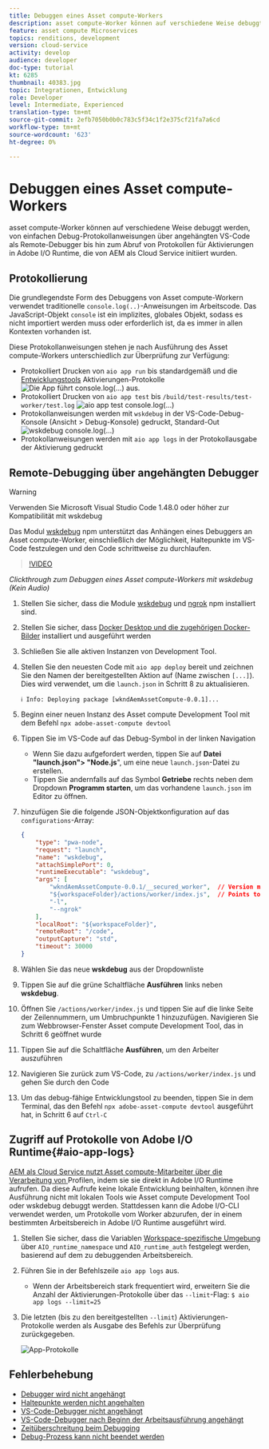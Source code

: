 ```yaml
---
title: Debuggen eines Asset compute-Workers
description: asset compute-Worker können auf verschiedene Weise debuggt werden, von einfachen Debug-Protokollanweisungen über angehängten VS-Code als Remote-Debugger bis hin zum Abruf von Protokollen für Aktivierungen in Adobe I/O Runtime, die von AEM als Cloud Service initiiert wurden.
feature: asset compute Microservices
topics: renditions, development
version: cloud-service
activity: develop
audience: developer
doc-type: tutorial
kt: 6285
thumbnail: 40383.jpg
topic: Integrationen, Entwicklung
role: Developer
level: Intermediate, Experienced
translation-type: tm+mt
source-git-commit: 2efb7050b0b0c783c5f34c1f2e375cf21fa7a6cd
workflow-type: tm+mt
source-wordcount: '623'
ht-degree: 0%

---
```



# Debuggen eines Asset compute-Workers

asset compute-Worker können auf verschiedene Weise debuggt werden, von einfachen Debug-Protokollanweisungen über angehängten VS-Code als Remote-Debugger bis hin zum Abruf von Protokollen für Aktivierungen in Adobe I/O Runtime, die von AEM als Cloud Service initiiert wurden.

## Protokollierung

Die grundlegendste Form des Debuggens von Asset compute-Workern verwendet traditionelle `console.log(..)`-Anweisungen im Arbeitscode. Das JavaScript-Objekt `console` ist ein implizites, globales Objekt, sodass es nicht importiert werden muss oder erforderlich ist, da es immer in allen Kontexten vorhanden ist.

Diese Protokollanweisungen stehen je nach Ausführung des Asset compute-Workers unterschiedlich zur Überprüfung zur Verfügung:

+ Protokolliert Drucken von `aio app run` bis standardgemäß und die [Entwicklungstools](../develop/development-tool.md) Aktivierungen-Protokolle
   ![Die App führt console.log(...) aus.](./assets/debug/console-log__aio-app-run.png)
+ Protokolliert Drucken von `aio app test` bis `/build/test-results/test-worker/test.log`
   ![aio app test console.log(...)](./assets/debug/console-log__aio-app-test.png)
+ Protokollanweisungen werden mit `wskdebug` in der VS-Code-Debug-Konsole (Ansicht > Debug-Konsole) gedruckt, Standard-Out
   ![wskdebug console.log(...)](./assets/debug/console-log__wskdebug.png)
+ Protokollanweisungen werden mit `aio app logs` in der Protokollausgabe der Aktivierung gedruckt

## Remote-Debugging über angehängten Debugger

>[!WARNING]
>
>Verwenden Sie Microsoft Visual Studio Code 1.48.0 oder höher zur Kompatibilität mit wskdebug

Das Modul [wskdebug](https://www.npmjs.com/package/@openwhisk/wskdebug) npm unterstützt das Anhängen eines Debuggers an Asset compute-Worker, einschließlich der Möglichkeit, Haltepunkte im VS-Code festzulegen und den Code schrittweise zu durchlaufen.

>[!VIDEO](https://video.tv.adobe.com/v/40383/?quality=12&learn=on)

_Clickthrough zum Debuggen eines Asset compute-Workers mit wskdebug (Kein Audio)_

1. Stellen Sie sicher, dass die Module [wskdebug](../set-up/development-environment.md#wskdebug) und [ngrok](../set-up/development-environment.md#ngork) npm installiert sind.
1. Stellen Sie sicher, dass [Docker Desktop und die zugehörigen Docker-Bilder](../set-up/development-environment.md#docker) installiert und ausgeführt werden
1. Schließen Sie alle aktiven Instanzen von Development Tool.
1. Stellen Sie den neuesten Code mit `aio app deploy` bereit und zeichnen Sie den Namen der bereitgestellten Aktion auf (Name zwischen `[...]`). Dies wird verwendet, um die `launch.json` in Schritt 8 zu aktualisieren.

   ```
   ℹ Info: Deploying package [wkndAemAssetCompute-0.0.1]...
   ```

1. Beginn einer neuen Instanz des Asset compute Development Tool mit dem Befehl `npx adobe-asset-compute devtool`
1. Tippen Sie im VS-Code auf das Debug-Symbol in der linken Navigation
   + Wenn Sie dazu aufgefordert werden, tippen Sie auf __Datei &quot;launch.json&quot;> &quot;Node.js__&quot;, um eine neue `launch.json`-Datei zu erstellen.
   + Tippen Sie andernfalls auf das Symbol __Getriebe__ rechts neben dem Dropdown __Programm starten__, um das vorhandene `launch.json` im Editor zu öffnen.
1. hinzufügen Sie die folgende JSON-Objektkonfiguration auf das `configurations`-Array:

   ```json
   {
       "type": "pwa-node",
       "request": "launch",
       "name": "wskdebug",
       "attachSimplePort": 0,
       "runtimeExecutable": "wskdebug",
       "args": [
           "wkndAemAssetCompute-0.0.1/__secured_worker",  // Version must match your Asset Compute worker's version
           "${workspaceFolder}/actions/worker/index.js",  // Points to your worker
           "-l",
           "--ngrok"
       ],
       "localRoot": "${workspaceFolder}",
       "remoteRoot": "/code",
       "outputCapture": "std",
       "timeout": 30000
   }
   ```

1. Wählen Sie das neue __wskdebug__ aus der Dropdownliste
1. Tippen Sie auf die grüne Schaltfläche __Ausführen__ links neben __wskdebug__.
1. Öffnen Sie `/actions/worker/index.js` und tippen Sie auf die linke Seite der Zeilennummern, um Umbruchpunkte 1 hinzuzufügen. Navigieren Sie zum Webbrowser-Fenster Asset compute Development Tool, das in Schritt 6 geöffnet wurde
1. Tippen Sie auf die Schaltfläche __Ausführen__, um den Arbeiter auszuführen
1. Navigieren Sie zurück zum VS-Code, zu `/actions/worker/index.js` und gehen Sie durch den Code
1. Um das debug-fähige Entwicklungstool zu beenden, tippen Sie in dem Terminal, das den Befehl `npx adobe-asset-compute devtool` ausgeführt hat, in Schritt 6 auf `Ctrl-C`

## Zugriff auf Protokolle von Adobe I/O Runtime{#aio-app-logs}

[AEM als Cloud Service nutzt Asset compute-Mitarbeiter über die Verarbeitung von ](../deploy/processing-profiles.md) Profilen, indem sie sie direkt in Adobe I/O Runtime aufrufen. Da diese Aufrufe keine lokale Entwicklung beinhalten, können ihre Ausführung nicht mit lokalen Tools wie Asset compute Development Tool oder wskdebug debuggt werden. Stattdessen kann die Adobe I/O-CLI verwendet werden, um Protokolle vom Worker abzurufen, der in einem bestimmten Arbeitsbereich in Adobe I/O Runtime ausgeführt wird.

1. Stellen Sie sicher, dass die Variablen [Workspace-spezifische Umgebung](../deploy/runtime.md) über `AIO_runtime_namespace` und `AIO_runtime_auth` festgelegt werden, basierend auf dem zu debuggenden Arbeitsbereich.
1. Führen Sie in der Befehlszeile `aio app logs` aus.
   + Wenn der Arbeitsbereich stark frequentiert wird, erweitern Sie die Anzahl der Aktivierungen-Protokolle über das `--limit`-Flag:
      `$ aio app logs --limit=25`
1. Die letzten (bis zu den bereitgestellten `--limit`) Aktivierungen-Protokolle werden als Ausgabe des Befehls zur Überprüfung zurückgegeben.

   ![App-Protokolle](./assets/debug/aio-app-logs.png)

## Fehlerbehebung

+ [Debugger wird nicht angehängt](../troubleshooting.md#debugger-does-not-attach)
+ [Haltepunkte werden nicht angehalten](../troubleshooting.md#breakpoints-no-pausing)
+ [VS-Code-Debugger nicht angehängt](../troubleshooting.md#vs-code-debugger-not-attached)
+ [VS-Code-Debugger nach Beginn der Arbeitsausführung angehängt](../troubleshooting.md#vs-code-debugger-attached-after-worker-execution-began)
+ [Zeitüberschreitung beim Debugging](../troubleshooting.md#worker-times-out-while-debugging)
+ [Debug-Prozess kann nicht beendet werden](../troubleshooting.md#cannot-terminate-debugger-process)
